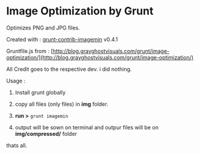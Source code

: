 # Image Optimization by Grunt #

Optimizes PNG and JPG files.

Created with : [grunt-contrib-imagemin](http://github.com/gruntjs/grunt-contrib-imagemin) v0.4.1

Gruntfile.js from : [http://blog.grayghostvisuals.com/grunt/image-optimization/](http://blog.grayghostvisuals.com/grunt/image-optimization/)

All Credit goes to the respective dev. i did nothing.

Usage :

1. Install grunt globally

2. copy all files (only files) in **img** folder.

3. **run >** `grunt imagemin`

4. output will be sown on terminal and outpur files will be on **img/compressed/** folder

thats all.
